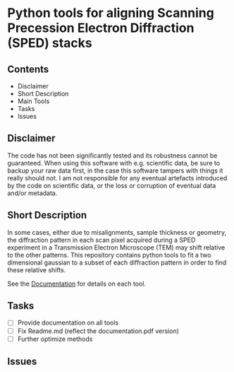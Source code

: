 # Python tools for aligning Scanning Precession Electron Diffraction (SPED) stacks

## Contents
* Disclaimer
* Short Description
* Main Tools
* Tasks
* Issues

## Disclaimer
The code has not been significantly tested and its robustness cannot be guaranteed. When using this software with e.g.
scientific data, be sure to backup your raw data first, in the case this software tampers with things it really should not.
I am not responsible for any eventual artefacts introduced by the code on scientific data, or the loss or corruption of eventual data
and/or metadata.

## Short Description
In some cases, either due to misalignments, sample thickness or geometry, the diffraction pattern in each scan pixel acquired during a SPED experiment in a Transmission Electron Microscope (TEM) may shift relative to the other patterns. This repository contains python tools to fit a two dimensional gaussian to a subset of each diffraction pattern in order to find these relative shifts.

See the <a href="https://github.com/emichr/align_sped/blob/master/Doc/align_sped.pdf">Documentation</a> for details on each tool.

## Tasks
- [ ] Provide documentation on all tools
- [ ] Fix Readme.md (reflect the documentation.pdf version)
- [ ] Further optimize methods

## Issues
